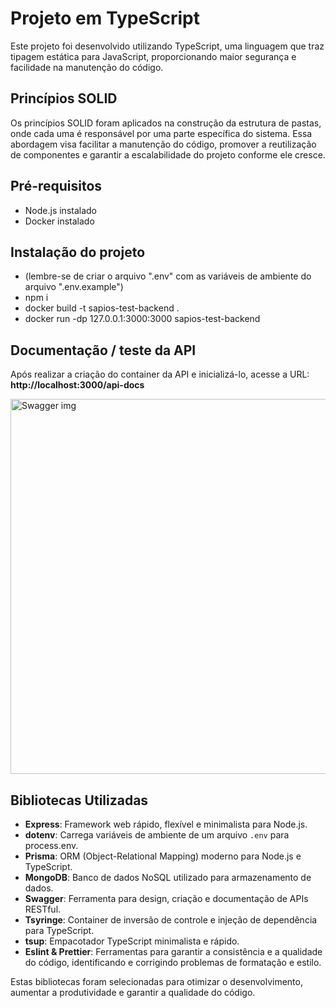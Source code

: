 # Projeto em TypeScript

Este projeto foi desenvolvido utilizando TypeScript, uma linguagem que traz tipagem estática para JavaScript, proporcionando maior segurança e facilidade na manutenção do código.

## Princípios SOLID

Os princípios SOLID foram aplicados na construção da estrutura de pastas, onde cada uma é responsável por uma parte específica do sistema. Essa abordagem visa facilitar a manutenção do código, promover a reutilização de componentes e garantir a escalabilidade do projeto conforme ele cresce.

## Pré-requisitos

- Node.js instalado
- Docker instalado

## Instalação do projeto

- (lembre-se de criar o arquivo ".env" com as variáveis de ambiente do arquivo ".env.example")
- npm i
- docker build -t sapios-test-backend .
- docker run -dp 127.0.0.1:3000:3000 sapios-test-backend

## Documentação / teste da API

Após realizar a criação do container da API e inicializá-lo, acesse a URL: **http://localhost:3000/api-docs**

<img src="https://i.ibb.co/vvRVnj8/swagger-img.png" alt="Swagger img" width="600">

## Bibliotecas Utilizadas

- **Express**: Framework web rápido, flexível e minimalista para Node.js.
- **dotenv**: Carrega variáveis de ambiente de um arquivo `.env` para process.env.
- **Prisma**: ORM (Object-Relational Mapping) moderno para Node.js e TypeScript.
- **MongoDB**: Banco de dados NoSQL utilizado para armazenamento de dados.
- **Swagger**: Ferramenta para design, criação e documentação de APIs RESTful.
- **Tsyringe**: Container de inversão de controle e injeção de dependência para TypeScript.
- **tsup**: Empacotador TypeScript minimalista e rápido.
- **Eslint & Prettier**: Ferramentas para garantir a consistência e a qualidade do código, identificando e corrigindo problemas de formatação e estilo.

Estas bibliotecas foram selecionadas para otimizar o desenvolvimento, aumentar a produtividade e garantir a qualidade do código.
